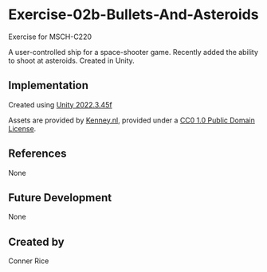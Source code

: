 # Exercise-02b-Bullets-And-Asteroids

Exercise for MSCH-C220

A user-controlled ship for a space-shooter game. Recently added the ability to shoot at asteroids. Created in Unity.

## Implementation

Created using [Unity 2022.3.45f](https://unity.com)

Assets are provided by [Kenney.nl](https://kenney.nl/assets/space-shooter-extension), provided under a [CC0 1.0 Public Domain License](https://creativecommons.org/publicdomain/zero/1.0/).

## References
None

## Future Development
None

## Created by
Conner Rice
